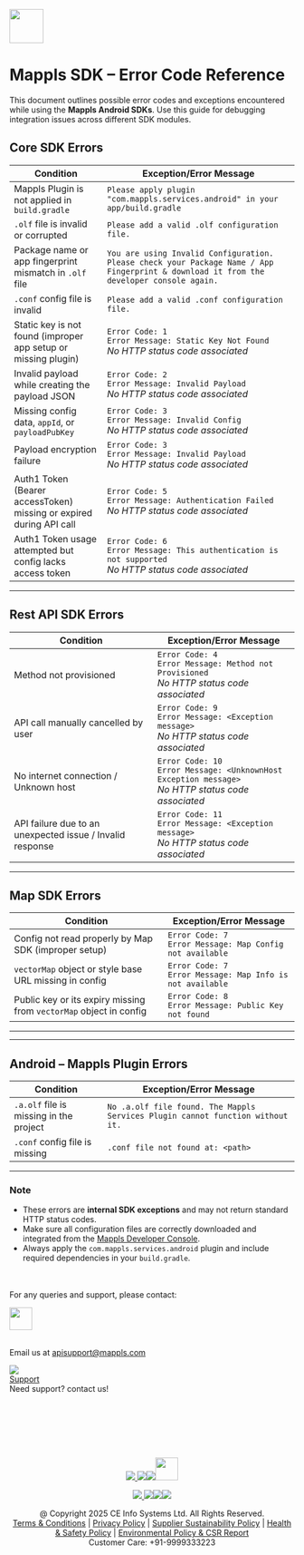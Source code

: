 

[<img src="https://about.mappls.com/images/mappls-b-logo.svg" height="60"/> </p>](https://www.mapmyindia.com/api)

# Mappls SDK – Error Code Reference

This document outlines possible error codes and exceptions encountered while using the **Mappls Android SDKs**. Use this guide for debugging integration issues across different SDK modules.



## Core SDK Errors

| Condition | Exception/Error Message |
|----------|--------------------------|
| Mappls Plugin is not applied in `build.gradle` | `Please apply plugin "com.mappls.services.android" in your app/build.gradle` |
| `.olf` file is invalid or corrupted | `Please add a valid .olf configuration file.` |
| Package name or app fingerprint mismatch in `.olf` file | `You are using Invalid Configuration. Please check your Package Name / App Fingerprint & download it from the developer console again.` |
| `.conf` config file is invalid | `Please add a valid .conf configuration file.` |
| Static key is not found (improper app setup or missing plugin) | `Error Code: 1` </br> `Error Message: Static Key Not Found` </br> _No HTTP status code associated_ |
| Invalid payload while creating the payload JSON | `Error Code: 2` </br> `Error Message: Invalid Payload` </br> _No HTTP status code associated_ |
| Missing config data, `appId`, or `payloadPubKey` | `Error Code: 3` </br> `Error Message: Invalid Config` </br> _No HTTP status code associated_ |
| Payload encryption failure | `Error Code: 3` </br> `Error Message: Invalid Payload` </br> _No HTTP status code associated_ |
| Auth1 Token (Bearer accessToken) missing or expired during API call | `Error Code: 5` </br> `Error Message: Authentication Failed` </br> _No HTTP status code associated_ |
| Auth1 Token usage attempted but config lacks access token | `Error Code: 6` </br> `Error Message: This authentication is not supported` </br> _No HTTP status code associated_ |

---

## Rest API SDK Errors

| Condition | Exception/Error Message |
|----------|--------------------------|
| Method not provisioned | `Error Code: 4` </br> `Error Message: Method not Provisioned` </br> _No HTTP status code associated_ |
| API call manually cancelled by user | `Error Code: 9` </br> `Error Message: <Exception message>` </br> _No HTTP status code associated_ |
| No internet connection / Unknown host | `Error Code: 10` </br> `Error Message: <UnknownHost Exception message>` </br> _No HTTP status code associated_ |
| API failure due to an unexpected issue / Invalid response | `Error Code: 11` </br> `Error Message: <Exception message>` </br> _No HTTP status code associated_ |

---

## Map SDK Errors

| Condition | Exception/Error Message |
|----------|--------------------------|
| Config not read properly by Map SDK (improper setup) | `Error Code: 7` </br> `Error Message: Map Config not available` |
| `vectorMap` object or style base URL missing in config | `Error Code: 7` </br> `Error Message: Map Info is not available` |
| Public key or its expiry missing from `vectorMap` object in config | `Error Code: 8` </br> `Error Message: Public Key not found` |

---

---

## Android – Mappls Plugin Errors

| Condition | Exception/Error Message |
|----------|--------------------------|
| `.a.olf` file is missing in the project | `No .a.olf file found. The Mappls Services Plugin cannot function without it.` |
| `.conf` config file is missing | `.conf file not found at: <path>` |

---


### Note
- These errors are **internal SDK exceptions** and may not return standard HTTP status codes.
- Make sure all configuration files are correctly downloaded and integrated from the [Mappls Developer Console](https://developer.mappls.com/).
- Always apply the `com.mappls.services.android` plugin and include required dependencies in your `build.gradle`.
  <br><br><br>

For any queries and support, please contact:

[<img src="https://about.mappls.com/images/mappls-logo.svg" height="40"/> </p>](https://about.mappls.com/api/)  
Email us at [apisupport@mappls.com](mailto:apisupport@mappls.com)


![](https://www.mapmyindia.com/api/img/icons/support.png)  
[Support](https://about.mappls.com/contact/)  
Need support? contact us!

<br></br>  
<br></br>

[<p align="center"> <img src="https://www.mapmyindia.com/api/img/icons/stack-overflow.png"/> ](https://stackoverflow.com/questions/tagged/mappls-api)[![](https://www.mapmyindia.com/api/img/icons/blog.png)](https://about.mappls.com/blog/)[![](https://www.mapmyindia.com/api/img/icons/gethub.png)](https://github.com/Mappls-api)[<img src="https://mmi-api-team.s3.ap-south-1.amazonaws.com/API-Team/npm-logo.one-third%5B1%5D.png" height="40"/> </p>](https://www.npmjs.com/org/mapmyindia)



[<p align="center"> <img src="https://www.mapmyindia.com/june-newsletter/icon4.png"/> ](https://www.facebook.com/Mapplsofficial)[![](https://www.mapmyindia.com/june-newsletter/icon2.png)](https://twitter.com/mappls)[![](https://www.mapmyindia.com/newsletter/2017/aug/llinkedin.png)](https://www.linkedin.com/company/mappls/)[![](https://www.mapmyindia.com/june-newsletter/icon3.png)](https://www.youtube.com/channel/UCAWvWsh-dZLLeUU7_J9HiOA)




<div align="center">@ Copyright 2025 CE Info Systems Ltd. All Rights Reserved.</div>  

<div align="center"> <a href="https://about.mappls.com/api/terms-&-conditions">Terms & Conditions</a> | <a href="https://about.mappls.com/about/privacy-policy">Privacy Policy</a> | <a href="https://about.mappls.com/pdf/mapmyIndia-sustainability-policy-healt-labour-rules-supplir-sustainability.pdf">Supplier Sustainability Policy</a> | <a href="https://about.mappls.com/pdf/Health-Safety-Management.pdf">Health & Safety Policy</a> | <a href="https://about.mappls.com/pdf/Environment-Sustainability-Policy-CSR-Report.pdf">Environmental Policy & CSR Report</a>  

<div align="center">Customer Care: +91-9999333223</div>
